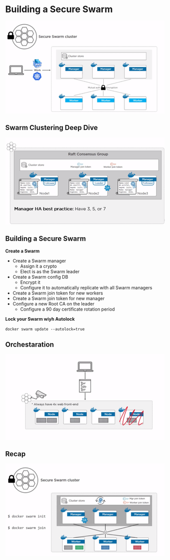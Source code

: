 # Building a Secure Swarm

![](/swarm_mode_and_microservices/img/swarm-cluster.png)

## Swarm Clustering Deep Dive

![](/swarm_mode_and_microservices/img/swarm-raft-consensus-group.png)

## Building a Secure Swarm

**Create a Swarm**

- Create a Swarm manager
	- Assign it a crypto
	- Elect is as the Swarm leader
- Create a Swarm config DB
	- Encrypt it
	- Configure it to automatically replicate with all Swarm managers
- Create a Swarm join token for new workers
- Create a Swarm join token for new manager
- Configure a new Root CA on the leader
	- Configure a 90 day certificate rotation period

**Lock your Swarm wiyh Autolock**

`docker swarm update --autolock=true`

## Orchestaration 

![](/swarm_mode_and_microservices/img/swarm-orchestration.png)

## Recap

![](/swarm_mode_and_microservices/img/swarm-secure-recap.png)




